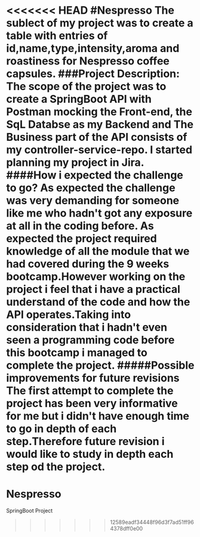 <<<<<<< HEAD
#Nespresso
The sublect of my project was to  create a table with entries of id,name,type,intensity,aroma and roastiness for Nespresso coffee capsules.
###Project Description:
The scope of the project was to create a SpringBoot API with Postman mocking the Front-end, the SqL Databse as my Backend and The Business part of the API consists of my controller-service-repo. I started planning my project in Jira. 
####How i expected the challenge to go?
As expected the challenge was very demanding for someone like me who hadn't got any exposure at all in the coding before. As expected the project required knowledge of all the module that we had covered during the 9 weeks bootcamp.However working on the project i feel that i have a practical understand of the code and how the API operates.Taking into consideration that i hadn't even seen a programming code before this bootcamp i managed to complete the project. 
#####Possible improvements for future revisions
The first attempt to complete the project has been very informative for me but i didn't have enough time to go in depth of each step.Therefore future revision i would like to study in depth each step od the project.
=======
# Nespresso
SpringBoot Project
>>>>>>> 12589eadf34448f96d3f7ad51ff964378dff0e00
